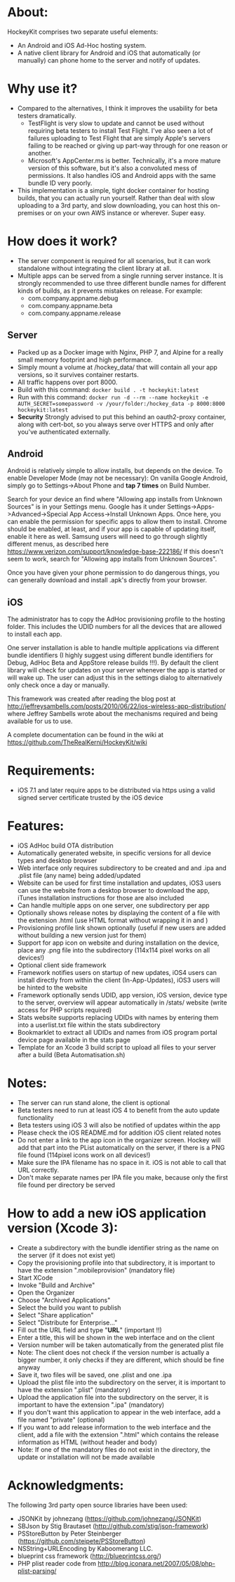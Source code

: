 # About:
HockeyKit comprises two separate useful elements:
* An Android and iOS Ad-Hoc hosting system.
* A native client library for Android and iOS that automatically (or manually) can phone home to the server and notify of updates.

# Why use it?
* Compared to the alternatives, I think it improves the usability for beta testers dramatically.    
  * TestFlight is very slow to update and cannot be used without requiring beta testers to install Test Flight.  I've also seen a lot of failures uploading to Test Flight that are simply Apple's servers failing to be reached or giving up part-way through for one reason or another.  
  * Microsoft's AppCenter.ms is better.  Technically, it's a more mature version of this software, but it's also a convoluted mess of permissions.  It also handles iOS and Android apps with the same bundle ID very poorly.  
* This implementation is a simple, tight docker container for hosting builds, that you can actually run yourself.  Rather than deal with slow uploading to a 3rd party, and slow downloading, you can host this on-premises or on your own AWS instance or wherever.  Super easy.

# How does it work?
* The server component is required for all scenarios, but it can work standalone without integrating the client library at all.
* Multiple apps can be served from a single running server instance.  It is strongly recommended to use three different bundle names for different kinds of builds, as it prevents mistakes on release. For example: 
  * com.company.appname.debug
  * com.company.appname.beta
  * com.company.appname.release

## Server
* Packed up as a Docker image with Nginx, PHP 7, and Alpine for a really small memory footprint and high performance.
* Simply mount a volume at /hockey_data/ that will contain all your app versions, so it survives container restarts.
* All traffic happens over port 8000.
* Build with this command:  `docker build . -t hockeykit:latest`
* Run with this command: `docker run -d --rm --name hockeykit -e AUTH_SECRET=somepassword -v /your/folder:/hockey_data -p 8000:8000 hockeykit:latest`
* **Security** Strongly advised to put this behind an oauth2-proxy container, along with cert-bot, so you always serve over HTTPS and only after you've authenticated externally.


## Android
Android is relatively simple to allow installs, but depends on the device.  To enable Developer Mode (may not be necessary): On vanilla Google Android, simply go to Settings->About Phone and **tap 7 times** on Build Number.

Search for your device an find where "Allowing app installs from Unknown Sources" is in your Settings menu.  Google has it under Settings->Apps->Advanced->Special App Access->Install Unknown Apps.  Once here, you can enable the permission for specific apps to allow them to install.  Chrome should be enabled, at least, and if your app is capable of updating itself, enable it here as well.  Samsung users will need to go through slightly different menus, as described here https://www.verizon.com/support/knowledge-base-222186/  If this doesn't seem to work, search for "Allowing app installs from Unknown Sources". 

Once you have given your phone permission to do dangerous things, you can generally download and install .apk's directly from your browser.

## iOS
The administrator has to copy the AdHoc provisioning profile to the hosting folder.  This includes the UDID numbers for all the devices that are allowed to install each app.

One server installation is able to  handle multiple applications via different bundle identifiers (I highly suggest using different bundle identifiers for Debug, AdHoc Beta and AppStore release builds !!!).
By default the client library will check for updates on your server whenever the app is started or will wake up. The user can adjust this in the settings dialog to alternatively only check once a day or manually.

This framework was created after reading the blog post at http://jeffreysambells.com/posts/2010/06/22/ios-wireless-app-distribution/ where Jeffrey Sambells wrote about the mechanisms required and being available for us to use.

A complete documentation can be found in the wiki at https://github.com/TheRealKerni/HockeyKit/wiki

# Requirements:
- iOS 7.1 and later require apps to be distributed via https using a valid signed server certificate trusted by the iOS device

# Features:
- iOS AdHoc build OTA distribution
- Automatically generated website, in specific versions for all device types and desktop browser
- Web interface only requires subdirectory to be created and and .ipa and .plist file (any name) being added/updated
- Website can be used for first time installation and updates, iOS3 users can use the website from a desktop browser to download the app, iTunes installation instructions for those are also included
- Can handle multiple apps on one server, one subdirectory per app
- Optionally shows release notes by displaying the content of a file with the extension .html (use HTML format without wrapping it in <html> and <body>)
- Provisioning profile link shown optionally (useful if new users are added without building a new version just for them)
- Support for app icon on website and during installation on the device, place any .png file into the subdirectory (114x114 pixel works on all devices!)
- Optional client side framework
- Framework notifies users on startup of new updates, iOS4 users can install directly from within the client (In-App-Updates), iOS3 users will be hinted to the website
- Framework optionally sends UDID, app version, iOS version, device type to the server, overview will appear automatically in /stats/ website (write access for PHP scripts required)
- Stats website supports replacing UDIDs with names by entering them into a userlist.txt file within the stats subdirectory
- Bookmarklet to extract all UDIDs and names from iOS program portal device page available in the stats page
- Template for an Xcode 3 build script to upload all files to your server after a build (Beta Automatisation.sh)


# Notes:
- The server can run stand alone, the client is optional
- Beta testers need to run at least iOS 4 to benefit from the auto update functionality
- Beta testers using iOS 3 will also be notified of updates within the app
- Please check the iOS README.md for addition iOS client related notes
- Do not enter a link to the app icon in the organizer screen. Hockey will add that part into the PList automatically on the server, if there is a PNG file found (114pixel icons work on all devices!)
- Make sure the IPA filename has no space in it. iOS is not able to call that URL correctly.
- Don't make separate names per IPA file you make, because only the first file found per directory be served


# How to add a new iOS application version (Xcode 3):
* Create a subdirectory with the bundle identifier string as the name on the server (if it does not exist yet)
* Copy the provisioning profile into that subdirectory, it is important to have the extension ".mobileprovision" (mandatory file)
* Start XCode
* Invoke "Build and Archive"
* Open the Organizer
* Choose "Archived Applications"
* Select the build you want to publish
* Select "Share application"
* Select "Distribute for Enterprise..."
* Fill out the URL field and type "__URL__" (important !!)
* Enter a title, this will be shown in the web interface and on the client
* Version number will be taken automatically from the generated plist file
* Note: The client does not check if the version number is actually a bigger number, it only checks if they are different, which should be fine anyway
* Save it, two files will be saved, one .plist and one .ipa
* Upload the plist file into the subdirectory on the server, it is important to have the extension ".plist" (mandatory)
* Upload the application file into the subdirectory on the server, it is important to have the extension ".ipa" (mandatory)
* If you don't want this application to appear in the web interface, add a file named "private" (optional)
* If you want to add release information to the web interface and the client, add a file with the extension ".html" which contains the release information as HTML (without header and body)
* Note: If one of the mandatory files do not exist in the directory, the update or installation will not be made available


# Acknowledgments:

The following 3rd party open source libraries have been used:

* JSONKit by johnezang (https://github.com/johnezang/JSONKit)
* SBJson by Stig Brautaset (http://github.com/stig/json-framework)
* PSStoreButton by Peter Steinberger (https://github.com/steipete/PSStoreButton)
* NSString+URLEncoding by Kaboomerang LLC.
* blueprint css framework (http://blueprintcss.org/)
* PHP plist reader code from http://blog.iconara.net/2007/05/08/php-plist-parsing/
